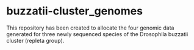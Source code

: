 # buzzatii-cluster_genomes
This repository has been created to allocate the four genomic data generated for three newly sequenced species of the Drosophila buzzatii cluster (repleta group).
